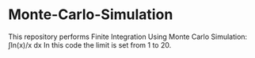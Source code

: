 # Monte-Carlo-Simulation
This repository performs Finite Integration Using Monte Carlo Simulation: ∫ln(x)/x dx 
In this code the limit is set from 1 to 20.
